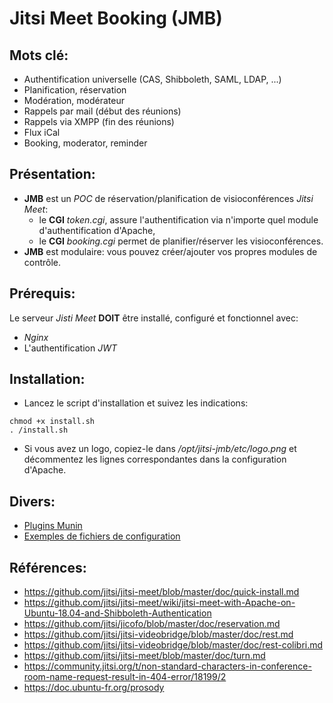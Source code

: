 # Jitsi Meet Booking (JMB)

## Mots clé:

* Authentification universelle (CAS, Shibboleth, SAML, LDAP, ...)
* Planification, réservation
* Modération, modérateur
* Rappels par mail (début des réunions)
* Rappels via XMPP (fin des réunions)
* Flux iCal
* Booking, moderator, reminder

## Présentation:

* **JMB** est un *POC* de réservation/planification de visioconférences *Jitsi Meet*:
  * le **CGI** *token.cgi*, assure l'authentification via n'importe quel module d'authentification d'Apache,
  * le **CGI** *booking.cgi* permet de planifier/réserver les visioconférences.
* **JMB** est modulaire: vous pouvez créer/ajouter vos propres modules de contrôle.

## Prérequis:

Le serveur *Jisti Meet* **DOIT** être installé, configuré et fonctionnel avec:

* *Nginx*
* L'authentification *JWT*

## Installation:

* Lancez le script d'installation et suivez les indications:

```
chmod +x install.sh
. /install.sh
```

* Si vous avez un logo, copiez-le dans */opt/jitsi-jmb/etc/logo.png* et décommentez les lignes correspondantes dans la configuration d'Apache.

## Divers:

* [Plugins Munin](https://github.com/lspagnol/jitsi-jmb/tree/master/munin)
* [Exemples de fichiers de configuration](https://github.com/lspagnol/jitsi-jmb/tree/master/conf-samples)

## Références:

* https://github.com/jitsi/jitsi-meet/blob/master/doc/quick-install.md
* https://github.com/jitsi/jitsi-meet/wiki/jitsi-meet-with-Apache-on-Ubuntu-18.04-and-Shibboleth-Authentication
* https://github.com/jitsi/jicofo/blob/master/doc/reservation.md
* https://github.com/jitsi/jitsi-videobridge/blob/master/doc/rest.md
* https://github.com/jitsi/jitsi-videobridge/blob/master/doc/rest-colibri.md
* https://github.com/jitsi/jitsi-meet/blob/master/doc/turn.md
* https://community.jitsi.org/t/non-standard-characters-in-conference-room-name-request-result-in-404-error/18199/2
* https://doc.ubuntu-fr.org/prosody
